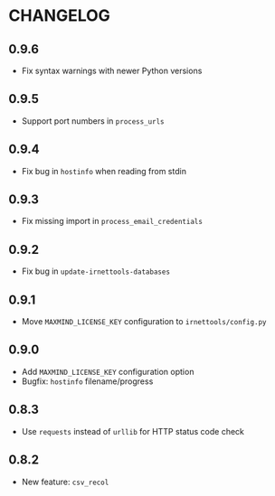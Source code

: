 CHANGELOG
=========

## 0.9.6
- Fix syntax warnings with newer Python versions

## 0.9.5
- Support port numbers in `process_urls`

## 0.9.4
- Fix bug in `hostinfo` when reading from stdin

## 0.9.3
- Fix missing import in `process_email_credentials`

## 0.9.2
- Fix bug in `update-irnettools-databases`

## 0.9.1
- Move `MAXMIND_LICENSE_KEY` configuration to `irnettools/config.py`

## 0.9.0
- Add `MAXMIND_LICENSE_KEY` configuration option
- Bugfix: `hostinfo` filename/progress

## 0.8.3
- Use `requests` instead of `urllib` for HTTP status code check

## 0.8.2
- New feature: `csv_recol`

